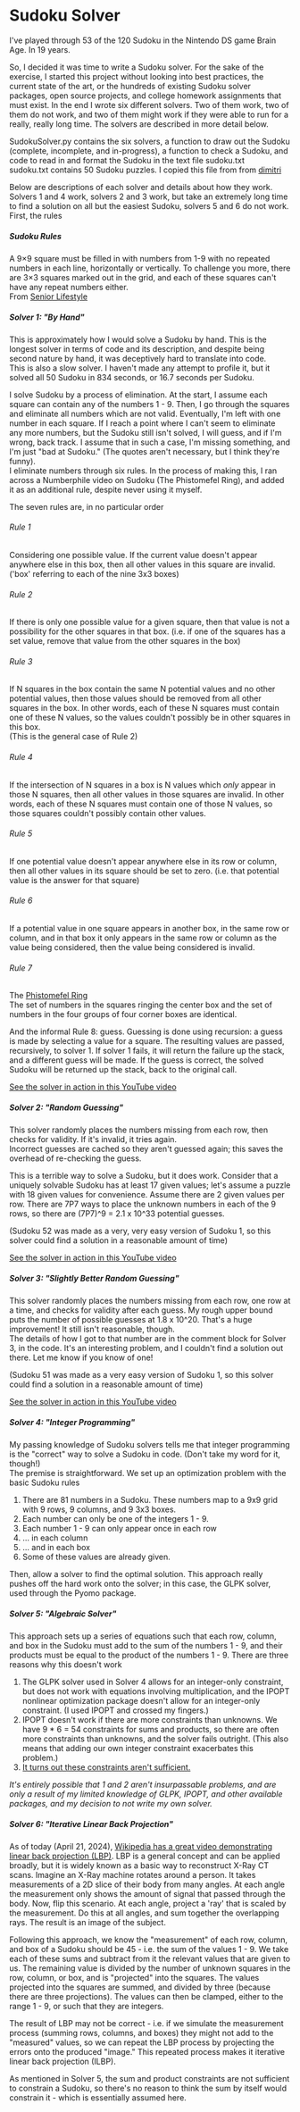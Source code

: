 # Sudoku Solver  
   
I've played through 53 of the 120 Sudoku in the Nintendo DS game Brain Age. In 19 years.  
  
So, I decided it was time to write a Sudoku solver. For the sake of the exercise, I started this project without looking into best practices, the current state of the art, or the hundreds of existing Sudoku solver packages, open source projects, and college homework assignments that must exist. In the end I wrote six different solvers. Two of them work, two of them do not work, and two of them might work if they were able to run for a really, really long time. The solvers are described in more detail below.  
  
SudokuSolver.py contains the six solvers, a function to draw out the Sudoku (complete, incomplete, and in-progress), a function to check a Sudoku, and code to read in and format the Sudoku in the text file sudoku.txt  
sudoku.txt contains 50 Sudoku puzzles. I copied this file from from [dimitri](https://github.com/dimitri/sudoku/tree/master)  
  
Below are descriptions of each solver and details about how they work. Solvers 1 and 4 work, solvers 2 and 3 work, but take an extremely long time to find a solution on all but the easiest Sudoku, solvers 5 and 6 do not work. First, the rules  

##### Sudoku Rules  
A 9×9 square must be filled in with numbers from 1-9 with no repeated numbers in each line, horizontally or vertically. To challenge you more, there are 3×3 squares marked out in the grid, and each of these squares can't have any repeat numbers either.  
From [Senior Lifestyle](https://www.seniorlifestyle.com/resources/blog/5-tips-sudoku-beginners/#:~:text=The%20rules%20for%20sudoku%20are,have%20any%20repeat%20numbers%20either.)  
  
##### Solver 1: "By Hand"  
This is approximately how I would solve a Sudoku by hand. This is the longest solver in terms of code and its description, and despite being second nature by hand, it was deceptively hard to translate into code.  
This is also a slow solver. I haven't made any attempt to profile it, but it solved all 50 Sudoku in 834 seconds, or 16.7 seconds per Sudoku.  
  
I solve Sudoku by a process of elimination. At the start, I assume each square can contain any of the numbers 1 - 9. Then, I go through the squares and eliminate all numbers which are not valid. Eventually, I'm left with one number in each square. If I reach a point where I can't seem to eliminate any more numbers, but the Sudoku still isn't solved, I will guess, and if I'm wrong, back track. I assume that in such a case, I'm missing something, and I'm just "bad at Sudoku." (The quotes aren't necessary, but I think they're funny).  
I eliminate numbers through six rules. In the process of making this, I ran across a Numberphile video on Sudoku (The Phistomefel Ring), and added it as an additional rule, despite never using it myself.  
  
The seven rules are, in no particular order  
    
###### Rule 1  
Considering one possible value. If the current value doesn't appear anywhere else in this box, then all other values in this square are invalid. ('box' referring to each of the nine 3x3 boxes)    
  
###### Rule 2  
If there is only one possible value for a given square, then that value is not a possibility for the other squares in that box. (i.e. if one of the squares has a set value, remove that value from the other squares in the box)     
  
###### Rule 3  
If N squares in the box contain the same N potential values and no other potential values, then those values should be removed from all other squares in the box. In other words, each of these N squares must contain one of these N values, so the values couldn't possibly be in other squares in this box.   
(This is the general case of Rule 2)  

###### Rule 4  
If the intersection of N squares in a box is N values which *only* appear in those N squares, then all other values in those squares are invalid. In other words, each of these N squares must contain one of those N values, so those squares couldn't possibly contain other values.  
  
###### Rule 5  
If one potential value doesn't appear anywhere else in its row or column, then all other values in its square should be set to zero. (i.e. that potential value is the answer for that square)  
  
###### Rule 6  
If a potential value in one square appears in another box, in the same row or column, and in that box it only appears in the same row or column as the value being considered, then the value being considered is invalid.  
  
###### Rule 7  
The [Phistomefel Ring](https://www.youtube.com/watch?v=pezlnN4X52g)  
The set of numbers in the squares ringing the center box and the set of numbers in the four groups of four corner boxes are identical.  
  
And the informal Rule 8: guess. Guessing is done using recursion: a guess is made by selecting a value for a square. The resulting values are passed, recursively, to solver 1. If solver 1 fails, it will return the failure up the stack, and a different guess will be made. If the guess is correct, the solved Sudoku will be returned up the stack, back to the original call.  
  
[See the solver in action in this YouTube video](https://www.youtube.com/watch?v=5vuLu4zFrVw)  
    
##### Solver 2: "Random Guessing"  
This solver randomly places the numbers missing from each row, then checks for validity. If it's invalid, it tries again.  
Incorrect guesses are cached so they aren't guessed again; this saves the overhead of re-checking the guess.  
  
This is a terrible way to solve a Sudoku, but it does work. Consider that a uniquely solvable Sudoku has at least 17 given values; let's assume a puzzle with 18 given values for convenience. Assume there are 2 given values per row. There are 7P7 ways to place the unknown numbers in each of the 9 rows, so there are (7P7)^9 = 2.1 x 10^33 potential guesses.   
  
(Sudoku 52 was made as a very, very easy version of Sudoku 1, so this solver could find a solution in a reasonable amount of time)  
  
[See the solver in action in this YouTube video](https://www.youtube.com/watch?v=H44MTZD-kA4)  
  
##### Solver 3: "Slightly Better Random Guessing"  
This solver randomly places the numbers missing from each row, one row at a time, and checks for validity after each guess. My rough upper bound puts the number of possible guesses at 1.8 x 10^20. That's a huge improvement! It still isn't reasonable, though.    
The details of how I got to that number are in the comment block for Solver 3, in the code. It's an interesting problem, and I couldn't find a solution out there. Let me know if you know of one!  
  
(Sudoku 51 was made as a very easy version of Sudoku 1, so this solver could find a solution in a reasonable amount of time)  
  
[See the solver in action in this YouTube video](https://www.youtube.com/watch?v=dO5klPl4jHM)  
  
##### Solver 4: "Integer Programming"  
My passing knowledge of Sudoku solvers tells me that integer programming is the "correct" way to solve a Sudoku in code. (Don't take my word for it, though!)  
The premise is straightforward. We set up an optimization problem with the basic Sudoku rules  
1. There are 81 numbers in a Sudoku. These numbers map to a 9x9 grid with 9 rows, 9 columns, and 9 3x3 boxes.  
2. Each number can only be one of the integers 1 - 9.  
3. Each number 1 - 9 can only appear once in each row  
4. ... in each column  
5. ... and in each box  
6. Some of these values are already given.  
  
Then, allow a solver to find the optimal solution. This approach really pushes off the hard work onto the solver; in this case, the GLPK solver, used through the Pyomo package.  
  
##### Solver 5: "Algebraic Solver"  
This approach sets up a series of equations such that each row, column, and box in the Sudoku must add to the sum of the numbers 1 - 9, and their products must be equal to the product of the numbers 1 - 9. There are three reasons why this doesn't work  
1. The GLPK solver used in Solver 4 allows for an integer-only constraint, but does not work with equations involving multiplication, and the IPOPT nonlinear optimization package doesn't allow for an integer-only constraint. (I used IPOPT and crossed my fingers.)  
2. IPOPT doesn't work if there are more constraints than unknowns. We have 9 * 6 = 54 constraints for sums and products, so there are often more constraints than unknowns, and the solver fails outright. (This also means that adding our own integer constraint exacerbates this problem.)  
3. [It turns out these constraints aren't sufficient.](https://hkopp.github.io/2021/08/solving-sudoku-algebraically)  
  
_It's entirely possible that 1 and 2 aren't insurpassable problems, and are only a result of my limited knowledge of GLPK, IPOPT, and other available packages, and my decision to not write my own solver._  
  
##### Solver 6: "Iterative Linear Back Projection"   
As of today (April 21, 2024), [Wikipedia has a great video demonstrating linear back projection (LBP)](https://en.wikipedia.org/wiki/Tomographic_reconstruction). LBP is a general concept and can be applied broadly, but it is widely known as a basic way to reconstruct X-Ray CT scans. Imagine an X-Ray machine rotates around a person. It takes measurements of a 2D slice of their body from many angles. At each angle the measurement only shows the amount of signal that passed through the body. Now, flip this scenario. At each angle, project a 'ray' that is scaled by the measurement. Do this at all angles, and sum together the overlapping rays. The result is an image of the subject.  
  
Following this approach, we know the "measurement" of each row, column, and box of a Sudoku should be 45 - i.e. the sum of the values 1 - 9. We take each of these sums and subtract from it the relevant values that are given to us. The remaining value is divided by the number of unknown squares in the row, column, or box, and is "projected" into the squares. The values projected into the squares are summed, and divided by three (because there are three projections). The values can then be clamped, either to the range 1 - 9, or such that they are integers.  
  
The result of LBP may not be correct - i.e. if we simulate the measurement process (summing rows, columns, and boxes) they might not add to the "measured" values, so we can repeat the LBP process by projecting the errors onto the produced "image." This repeated process makes it iterative linear back projection (ILBP).  
  
As mentioned in Solver 5, the sum and product constraints are not sufficient to constrain a Sudoku, so there's no reason to think the sum by itself would constrain it - which is essentially assumed here.  
  

